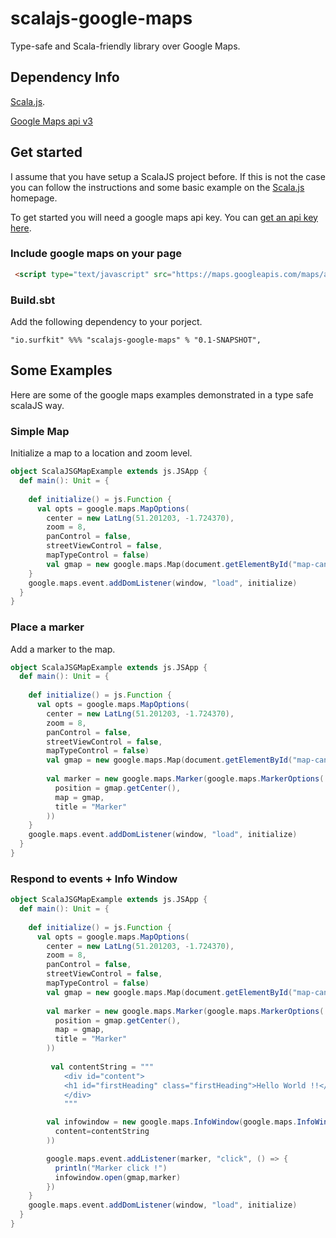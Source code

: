 # scalajs-google-maps
Type-safe and Scala-friendly library over Google Maps.

## Dependency Info
[Scala.js](https://www.scala-js.org/).

[Google Maps api v3](https://developers.google.com/maps/documentation/javascript/)

## Get started
I assume that you have setup a ScalaJS project before.  If this is not the case you can follow the instructions and some basic example on the [Scala.js](https://www.scala-js.org/) homepage.

To get started you will need a google maps api key.  You can [get an api key here](https://developers.google.com/maps/documentation/javascript/tutorial#api_key).  

### Include google maps on your page
```html
 <script type="text/javascript" src="https://maps.googleapis.com/maps/api/js?key=API_KEY"></script>
```

### Build.sbt
Add the following dependency to your porject.

`"io.surfkit" %%% "scalajs-google-maps" % "0.1-SNAPSHOT",`

## Some Examples
Here are some of the google maps examples demonstrated in a type safe scalaJS way.

### Simple Map
Initialize a map to a location and zoom level.
```scala
object ScalaJSGMapExample extends js.JSApp {
  def main(): Unit = {
    
    def initialize() = js.Function {
      val opts = google.maps.MapOptions(
        center = new LatLng(51.201203, -1.724370),
        zoom = 8,
        panControl = false,
        streetViewControl = false,
        mapTypeControl = false)
        val gmap = new google.maps.Map(document.getElementById("map-canvas"), opts)
    }
    google.maps.event.addDomListener(window, "load", initialize)
  }
}
```
### Place a marker
Add a marker to the map.
```scala
object ScalaJSGMapExample extends js.JSApp {
  def main(): Unit = {
    
    def initialize() = js.Function {
      val opts = google.maps.MapOptions(
        center = new LatLng(51.201203, -1.724370),
        zoom = 8,
        panControl = false,
        streetViewControl = false,
        mapTypeControl = false)
        val gmap = new google.maps.Map(document.getElementById("map-canvas"), opts)
        
        val marker = new google.maps.Marker(google.maps.MarkerOptions(
          position = gmap.getCenter(),
          map = gmap,
          title = "Marker"
        ))
    }
    google.maps.event.addDomListener(window, "load", initialize)
  }
}
```
### Respond to events + Info Window
```scala
object ScalaJSGMapExample extends js.JSApp {
  def main(): Unit = {
    
    def initialize() = js.Function {
      val opts = google.maps.MapOptions(
        center = new LatLng(51.201203, -1.724370),
        zoom = 8,
        panControl = false,
        streetViewControl = false,
        mapTypeControl = false)
        val gmap = new google.maps.Map(document.getElementById("map-canvas"), opts)
        
        val marker = new google.maps.Marker(google.maps.MarkerOptions(
          position = gmap.getCenter(),
          map = gmap,
          title = "Marker"
        ))
        
         val contentString = """
            <div id="content">
            <h1 id="firstHeading" class="firstHeading">Hello World !!</h1>
            </div>
            """

        val infowindow = new google.maps.InfoWindow(google.maps.InfoWindowOptions(
          content=contentString
        ))

        google.maps.event.addListener(marker, "click", () => {
          println("Marker click !")
          infowindow.open(gmap,marker)
        })
    }
    google.maps.event.addDomListener(window, "load", initialize)
  }
}
```

